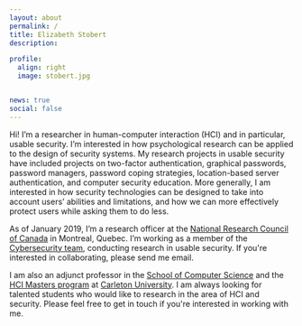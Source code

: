 ```yaml
---
layout: about
permalink: /
title: Elizabeth Stobert
description: 

profile:
  align: right
  image: stobert.jpg


news: true
social: false
---
```

Hi! I’m a researcher in human-computer interaction (HCI) and in particular, usable security. I’m interested in how psychological research can be applied to the design of security systems. My research projects in usable security have included projects on two-factor authentication, graphical passwords, password managers, password coping strategies, location-based server authentication, and computer security education. More generally, I am interested in how security technologies can be designed to take into account users’ abilities and limitations, and how we can more effectively protect users while asking them to do less.

As of January 2019, I’m a research officer at the [National Research Council of Canada](https://www.nrc-cnrc.gc.ca) in Montreal, Quebec. I’m working as a member of the [Cybersecurity team](https://www.nrc-cnrc.gc.ca/eng/solutions/advisory/cybersecurity.html), conducting research in usable security. If you're interested in collaborating, please send me email.

I am also an adjunct professor in the [School of Computer Science](https://scs.carleton.ca) and the [HCI Masters program](https://carleton.ca/hci/) at [Carleton University](https://www.carleton.ca). I am always looking for talented students who would like to research in the area of HCI and security. Please feel free to get in touch if you're interested in working with me.



